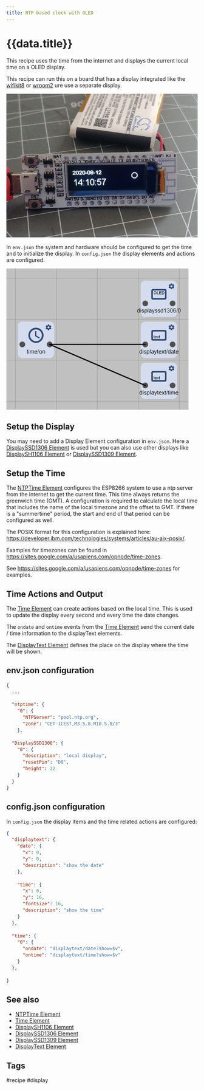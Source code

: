 ```yaml
---
title: NTP based clock with OLED
---
```


# {{data.title}}

This recipe uses the time from the internet and displays the current local time on a OLED display.

This recipe can run this on a board that has a display integrated like the
[wifikit8](/boards/wifikit8.md) or [wroom2](/boards/wroom2.md) ure use a separate display.

![image](/recipes/ntpclock.png)

In `env.json` the system and hardware should be configured to get the time and to initialize the display.
In `config.json` the display elements and actions are configured.

![image](/recipes/ntpclockpanel.png)


## Setup the Display

You may need to add a Display Element configuration in `env.json`.
Here a [DisplaySSD1306 Element] is used but you can also use other
displays like [DisplaySH1106 Element] or [DisplaySSD1309 Element].


## Setup the Time

The [NTPTime Element] configures the ESP8266 system to use a ntp server from the internet to get the current time.
This time always returns the greenwich time (GMT).
A configuration is required to calculate the local time that includes the name of the local timezone and the offset to GMT.
If there is a "summertime" period, the start and end of that period can be configured as well.

The POSIX format for this configuration is explained here: <https://developer.ibm.com/technologies/systems/articles/au-aix-posix/>.

Examples for timezones can be found in <https://sites.google.com/a/usapiens.com/opnode/time-zones>.

See <https://sites.google.com/a/usapiens.com/opnode/time-zones> for examples.


## Time Actions and Output

The [Time Element] can create actions based on the local time. This is used to update the display every second and every time the date changes.

The `ondate` and `ontime` events from the [Time Element] send the current date / time information to the displayText elements.

The [DisplayText Element] defines the place on the display where the time will be shown.


## env.json configuration

```json
{
  ...

  "ntptime": {
    "0": {
      "NTPServer": "pool.ntp.org",
      "zone": "CET-1CEST,M3.5.0,M10.5.0/3"
    },
    
  "DisplaySSD1306": {
    "0": {
      "description": "local display",
      "resetPin": "D0",
      "height": 32
    }
  }
}
```


## config.json configuration

In `config.json` the display items and the time related actions are configured:

```json
{
  "displaytext": {
    "date": {
      "x": 0,
      "y": 0,
      "description": "show the date"
    },

    "time": {
      "x": 0,
      "y": 16,
      "fontsize": 16,
      "description": "show the time"
    }
  },

  "time": {
    "0": {
      "ondate": "displaytext/date?show=$v",
      "ontime": "displaytext/time?show=$v"
    }
  },

}
```

## See also

* [NTPTime Element]
* [Time Element]
* [DisplaySH1106 Element]
* [DisplaySSD1306 Element]
* [DisplaySSD1309 Element]
* [DisplayText Element]


## Tags
#recipe #display

[NTPTime Element]:/elements/ntptime.md
[Time Element]:/elements/time.md
[DisplaySH1106 Element]:/elements/sh1106.md
[DisplaySSD1306 Element]:/elements/ssd1306.md
[DisplaySSD1309 Element]:/elements/ssd1309.md
[DisplayText Element]:/elements/displaytext.md

